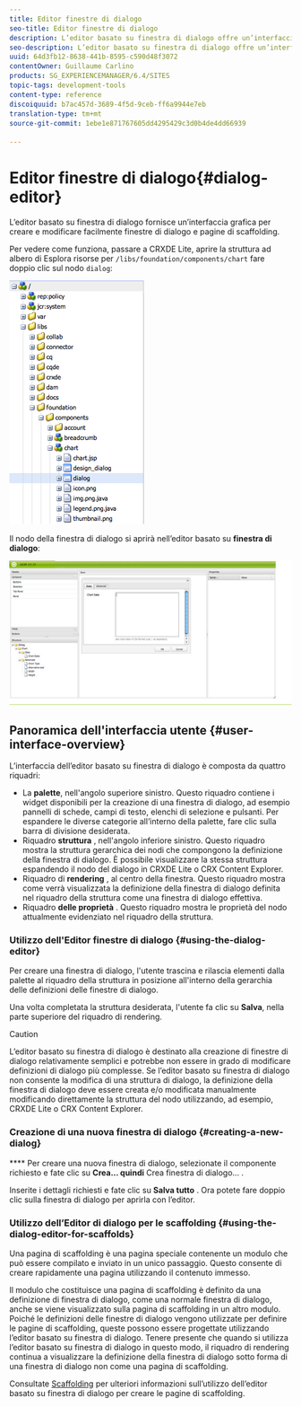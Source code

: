 ```yaml
---
title: Editor finestre di dialogo
seo-title: Editor finestre di dialogo
description: L’editor basato su finestra di dialogo offre un’interfaccia grafica per la creazione e la modifica di finestre di dialogo e pagine di scaffolding
seo-description: L’editor basato su finestra di dialogo offre un’interfaccia grafica per la creazione e la modifica di finestre di dialogo e pagine di scaffolding
uuid: 64d3fb12-8638-441b-8595-c590d48f3072
contentOwner: Guillaume Carlino
products: SG_EXPERIENCEMANAGER/6.4/SITES
topic-tags: development-tools
content-type: reference
discoiquuid: b7ac457d-3689-4f5d-9ceb-ff6a9944e7eb
translation-type: tm+mt
source-git-commit: 1ebe1e871767605dd4295429c3d0b4de4dd66939

---
```



# Editor finestre di dialogo{#dialog-editor}

L’editor basato su finestra di dialogo fornisce un’interfaccia grafica per creare e modificare facilmente finestre di dialogo e pagine di scaffolding.

Per vedere come funziona, passare a CRXDE Lite, aprire la struttura ad albero di Esplora risorse per `/libs/foundation/components/chart` fare doppio clic sul nodo `dialog`:

![chlimage_1-247](assets/chlimage_1-247.png)

Il nodo della finestra di dialogo si aprirà nell’editor basato su **finestra di dialogo**:

![screen_shot_2012-02-01at25033pm](assets/screen_shot_2012-02-01at25033pm.png)

## Panoramica dell&#39;interfaccia utente {#user-interface-overview}

L’interfaccia dell’editor basato su finestra di dialogo è composta da quattro riquadri:

* La **palette**, nell&#39;angolo superiore sinistro. Questo riquadro contiene i widget disponibili per la creazione di una finestra di dialogo, ad esempio pannelli di schede, campi di testo, elenchi di selezione e pulsanti. Per espandere le diverse categorie all’interno della palette, fare clic sulla barra di divisione desiderata.
* Riquadro **struttura** , nell&#39;angolo inferiore sinistro. Questo riquadro mostra la struttura gerarchica dei nodi che compongono la definizione della finestra di dialogo. È possibile visualizzare la stessa struttura espandendo il nodo del dialogo in CRXDE Lite o CRX Content Explorer.
* Riquadro di **rendering** , al centro della finestra. Questo riquadro mostra come verrà visualizzata la definizione della finestra di dialogo definita nel riquadro della struttura come una finestra di dialogo effettiva.
* Riquadro **delle proprietà** . Questo riquadro mostra le proprietà del nodo attualmente evidenziato nel riquadro della struttura.

### Utilizzo dell&#39;Editor finestre di dialogo {#using-the-dialog-editor}

Per creare una finestra di dialogo, l&#39;utente trascina e rilascia elementi dalla palette al riquadro della struttura in posizione all&#39;interno della gerarchia delle definizioni delle finestre di dialogo.

Una volta completata la struttura desiderata, l&#39;utente fa clic su **Salva**, nella parte superiore del riquadro di rendering.

>[!CAUTION]
>
>L’editor basato su finestra di dialogo è destinato alla creazione di finestre di dialogo relativamente semplici e potrebbe non essere in grado di modificare definizioni di dialogo più complesse. Se l’editor basato su finestra di dialogo non consente la modifica di una struttura di dialogo, la definizione della finestra di dialogo deve essere creata e/o modificata manualmente modificando direttamente la struttura del nodo utilizzando, ad esempio, CRXDE Lite o CRX Content Explorer.

### Creazione di una nuova finestra di dialogo {#creating-a-new-dialog}

**** Per creare una nuova finestra di dialogo, selezionate il componente richiesto e fate clic su **Crea... quindi** Crea finestra di dialogo... .

Inserite i dettagli richiesti e fate clic su **Salva tutto** . Ora potete fare doppio clic sulla finestra di dialogo per aprirla con l’editor.

### Utilizzo dell’Editor di dialogo per le scaffolding {#using-the-dialog-editor-for-scaffolds}

Una pagina di scaffolding è una pagina speciale contenente un modulo che può essere compilato e inviato in un unico passaggio. Questo consente di creare rapidamente una pagina utilizzando il contenuto immesso.

Il modulo che costituisce una pagina di scaffolding è definito da una definizione di finestra di dialogo, come una normale finestra di dialogo, anche se viene visualizzato sulla pagina di scaffolding in un altro modulo. Poiché le definizioni delle finestre di dialogo vengono utilizzate per definire le pagine di scaffolding, queste possono essere progettate utilizzando l’editor basato su finestra di dialogo. Tenere presente che quando si utilizza l’editor basato su finestra di dialogo in questo modo, il riquadro di rendering continua a visualizzare la definizione della finestra di dialogo sotto forma di una finestra di dialogo non come una pagina di scaffolding.

Consultate [Scaffolding](/help/sites-authoring/scaffolding.md) per ulteriori informazioni sull’utilizzo dell’editor basato su finestra di dialogo per creare le pagine di scaffolding.
